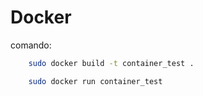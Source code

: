 # Docker

comando:
```bash
    sudo docker build -t container_test .
```

```bash
    sudo docker run container_test
```
